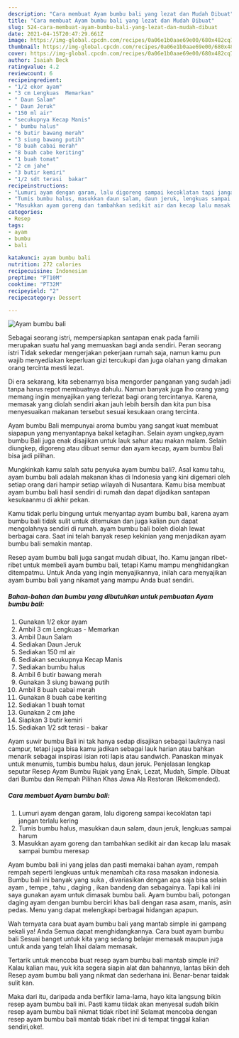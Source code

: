 ```yaml
---
description: "Cara membuat Ayam bumbu bali yang lezat dan Mudah Dibuat"
title: "Cara membuat Ayam bumbu bali yang lezat dan Mudah Dibuat"
slug: 524-cara-membuat-ayam-bumbu-bali-yang-lezat-dan-mudah-dibuat
date: 2021-04-15T20:47:29.661Z
image: https://img-global.cpcdn.com/recipes/0a06e1b0aae69e00/680x482cq70/ayam-bumbu-bali-foto-resep-utama.jpg
thumbnail: https://img-global.cpcdn.com/recipes/0a06e1b0aae69e00/680x482cq70/ayam-bumbu-bali-foto-resep-utama.jpg
cover: https://img-global.cpcdn.com/recipes/0a06e1b0aae69e00/680x482cq70/ayam-bumbu-bali-foto-resep-utama.jpg
author: Isaiah Beck
ratingvalue: 4.2
reviewcount: 6
recipeingredient:
- "1/2 ekor ayam"
- "3 cm Lengkuas  Memarkan"
- " Daun Salam"
- " Daun Jeruk"
- "150 ml air"
- "secukupnya Kecap Manis"
- " bumbu halus"
- "6 butir bawang merah"
- "3 siung bawang putih"
- "8 buah cabai merah"
- "8 buah cabe keriting"
- "1 buah tomat"
- "2 cm jahe"
- "3 butir kemiri"
- "1/2 sdt terasi  bakar"
recipeinstructions:
- "Lumuri ayam dengan garam, lalu digoreng sampai kecoklatan tapi jangan terlalu kering"
- "Tumis bumbu halus, masukkan daun salam, daun jeruk, lengkuas sampai harum"
- "Masukkan ayam goreng dan tambahkan sedikit air dan kecap lalu masak sampai bumbu meresap"
categories:
- Resep
tags:
- ayam
- bumbu
- bali

katakunci: ayam bumbu bali 
nutrition: 272 calories
recipecuisine: Indonesian
preptime: "PT10M"
cooktime: "PT32M"
recipeyield: "2"
recipecategory: Dessert

---
```



![Ayam bumbu bali](https://img-global.cpcdn.com/recipes/0a06e1b0aae69e00/680x482cq70/ayam-bumbu-bali-foto-resep-utama.jpg)

Sebagai seorang istri, mempersiapkan santapan enak pada famili merupakan suatu hal yang memuaskan bagi anda sendiri. Peran seorang istri Tidak sekedar mengerjakan pekerjaan rumah saja, namun kamu pun wajib menyediakan keperluan gizi tercukupi dan juga olahan yang dimakan orang tercinta mesti lezat.

Di era  sekarang, kita sebenarnya bisa mengorder panganan yang sudah jadi tanpa harus repot membuatnya dahulu. Namun banyak juga lho orang yang memang ingin menyajikan yang terlezat bagi orang tercintanya. Karena, memasak yang diolah sendiri akan jauh lebih bersih dan kita pun bisa menyesuaikan makanan tersebut sesuai kesukaan orang tercinta. 

Ayam bumbu Bali mempunyai aroma bumbu yang sangat kuat membuat siapapun yang menyantapnya bakal ketagihan. Selain ayam ungkep,ayam bumbu Bali juga enak disajikan untuk lauk sahur atau makan malam. Selain diungkep, digoreng atau dibuat semur dan ayam kecap, ayam bumbu Bali bisa jadi pilihan.

Mungkinkah kamu salah satu penyuka ayam bumbu bali?. Asal kamu tahu, ayam bumbu bali adalah makanan khas di Indonesia yang kini digemari oleh setiap orang dari hampir setiap wilayah di Nusantara. Kamu bisa membuat ayam bumbu bali hasil sendiri di rumah dan dapat dijadikan santapan kesukaanmu di akhir pekan.

Kamu tidak perlu bingung untuk menyantap ayam bumbu bali, karena ayam bumbu bali tidak sulit untuk ditemukan dan juga kalian pun dapat mengolahnya sendiri di rumah. ayam bumbu bali boleh diolah lewat berbagai cara. Saat ini telah banyak resep kekinian yang menjadikan ayam bumbu bali semakin mantap.

Resep ayam bumbu bali juga sangat mudah dibuat, lho. Kamu jangan ribet-ribet untuk membeli ayam bumbu bali, tetapi Kamu mampu menghidangkan ditempatmu. Untuk Anda yang ingin menyajikannya, inilah cara menyajikan ayam bumbu bali yang nikamat yang mampu Anda buat sendiri.

<!--inarticleads1-->

##### Bahan-bahan dan bumbu yang dibutuhkan untuk pembuatan Ayam bumbu bali:

1. Gunakan 1/2 ekor ayam
1. Ambil 3 cm Lengkuas - Memarkan
1. Ambil  Daun Salam
1. Sediakan  Daun Jeruk
1. Sediakan 150 ml air
1. Sediakan secukupnya Kecap Manis
1. Sediakan  bumbu halus
1. Ambil 6 butir bawang merah
1. Gunakan 3 siung bawang putih
1. Ambil 8 buah cabai merah
1. Gunakan 8 buah cabe keriting
1. Sediakan 1 buah tomat
1. Gunakan 2 cm jahe
1. Siapkan 3 butir kemiri
1. Sediakan 1/2 sdt terasi - bakar


Ayam suwir bumbu Bali ini tak hanya sedap disajikan sebagai lauknya nasi campur, tetapi juga bisa kamu jadikan sebagai lauk harian atau bahkan menarik sebagai inspirasi isian roti lapis atau sandwich. Panaskan minyak untuk menumis, tumbis bumbu halus, daun jeruk. Penjelasan lengkap seputar Resep Ayam Bumbu Rujak yang Enak, Lezat, Mudah, Simple. Dibuat dari Bumbu dan Rempah Pilihan Khas Jawa Ala Restoran (Rekomended). 

<!--inarticleads2-->

##### Cara membuat Ayam bumbu bali:

1. Lumuri ayam dengan garam, lalu digoreng sampai kecoklatan tapi jangan terlalu kering
1. Tumis bumbu halus, masukkan daun salam, daun jeruk, lengkuas sampai harum
1. Masukkan ayam goreng dan tambahkan sedikit air dan kecap lalu masak sampai bumbu meresap


Ayam bumbu bali ini yang jelas dan pasti memakai bahan ayam, rempah rempah seperti lengkuas untuk menambah cita rasa masakan indonesia. Bumbu bali ini banyak yang suka , divariasikan dengan apa saja bisa selain ayam , tempe , tahu , daging , ikan bandeng dan sebagainya. Tapi kali ini saya gunakan ayam untuk dimasak bumbu bali. Ayam bumbu bali, potongan daging ayam dengan bumbu berciri khas bali dengan rasa asam, manis, asin pedas. Menu yang dapat melengkapi berbagai hidangan apapun. 

Wah ternyata cara buat ayam bumbu bali yang mantab simple ini gampang sekali ya! Anda Semua dapat menghidangkannya. Cara buat ayam bumbu bali Sesuai banget untuk kita yang sedang belajar memasak maupun juga untuk anda yang telah lihai dalam memasak.

Tertarik untuk mencoba buat resep ayam bumbu bali mantab simple ini? Kalau kalian mau, yuk kita segera siapin alat dan bahannya, lantas bikin deh Resep ayam bumbu bali yang nikmat dan sederhana ini. Benar-benar taidak sulit kan. 

Maka dari itu, daripada anda berfikir lama-lama, hayo kita langsung bikin resep ayam bumbu bali ini. Pasti kamu tiidak akan menyesal sudah bikin resep ayam bumbu bali nikmat tidak ribet ini! Selamat mencoba dengan resep ayam bumbu bali mantab tidak ribet ini di tempat tinggal kalian sendiri,oke!.

